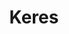 ---
title: Keres
tags:
  - Átomo
aliases:
  - Keres
draft: true
created_at: 2024-07-12T20:07:48-03:00
updated_at: 2025-02-08T22:35:44-03:00
---